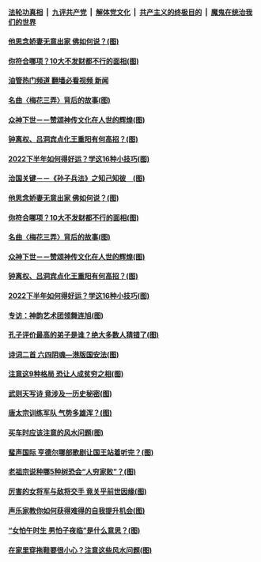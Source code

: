 ####  [法轮功真相](../../../../basic/blob/master/README.md?t=07020232) &nbsp;|&nbsp; [九评共产党](../../../../9ping.md/blob/master/README.md?t=07020232) &nbsp;|&nbsp; [解体党文化](../../../../jtdwh.md/blob/master/README.md?t=07020232)  &nbsp;|&nbsp; [共产主义的终极目的](../../../../gczydzjmd.md/blob/master/README.md?t=07020232) &nbsp;|&nbsp; [魔鬼在统治我们的世界](../../../../mgztzwmdsj.md/blob/master/README.md?t=07020232) 

#### [他思念娇妻无意出家 佛如何说？(图)](../pages/p7/1008591.md?t=07020232) 

#### [你符合哪项？10大不发财都不行的面相(图)](../pages/p7/1009378.md?t=07020232) 

#### [油管热门频道 翻墙必看视频 新闻](http://45.76.130.85:81/youtube.html?07020232)

#### [名曲〈梅花三弄〉背后的故事(图)](../pages/p7/1009855.md?t=07020232) 

#### [众神下世－－赞颂神传文化在人世的辉煌(图)](../pages/p7/1009639.md?t=07020232) 

#### [钟离权、吕洞宾点化王重阳有何高招？(图)](../pages/p7/1008049.md?t=07020232) 

#### [2022下半年如何得好运？学这16种小技巧(图)](../pages/p7/1008944.md?t=07020232) 

#### [治国关键－－《孙子兵法》之知己知彼　(图)](../pages/p7/1010316.md?t=07020232) 

#### [他思念娇妻无意出家 佛如何说？(图)](../pages/p7/1008591.md?t=07020232) 

#### [你符合哪项？10大不发财都不行的面相(图)](../pages/p7/1009378.md?t=07020232) 

#### [名曲〈梅花三弄〉背后的故事(图)](../pages/p7/1009855.md?t=07020232) 

#### [众神下世－－赞颂神传文化在人世的辉煌(图)](../pages/p7/1009639.md?t=07020232) 

#### [钟离权、吕洞宾点化王重阳有何高招？(图)](../pages/p7/1008049.md?t=07020232) 

#### [2022下半年如何得好运？学这16种小技巧(图)](../pages/p7/1008944.md?t=07020232) 

#### [专访：神韵艺术团领舞连旭(图)](../pages/p7/974933.md?t=07020232) 

#### [孔子评价最高的弟子是谁？绝大多数人猜错了(图)](../pages/p7/1009129.md?t=07020232) 

#### [诗词二首 六四阴魂—港版国安法(图)](../pages/p7/1010402.md?t=07020232) 

#### [注意这9种格局 恐让人成贫穷之相(图)](../pages/p7/1008943.md?t=07020232) 

#### [武则天写诗 竟涉及一历史秘密(图)](../pages/p7/1010163.md?t=07020232) 

#### [唐太宗训练军队 气势多雄浑？(图)](../pages/p7/1009637.md?t=07020232) 

#### [买车时应该注意的风水问题(图)](../pages/p7/1008942.md?t=07020232) 

#### [蜚声国际 亨德尔哪部歌剧让国王站着听完？(图)](../pages/p7/1009847.md?t=07020232) 

#### [老祖宗说种哪5种树恐会“人穷家败”？(图)](../pages/p7/1010016.md?t=07020232) 

#### [厉害的女将军与敌将交手 竟关乎前世因缘(图)](../pages/p7/1010229.md?t=07020232) 

#### [声乐家教你如何获得难得的自我提升机会(图)](../pages/p7/1010042.md?t=07020232) 

#### [“女怕午时生 男怕子夜临”是什么意思？(图)](../pages/p7/1010012.md?t=07020232) 

#### [在家里穿拖鞋要很小心？注意这些风水问题(图)](../pages/p7/1008936.md?t=07020232) 

<img src='http://gfw-breaker.win/goodnews/indexes/p7.md' width='0px' height='0px'/>
